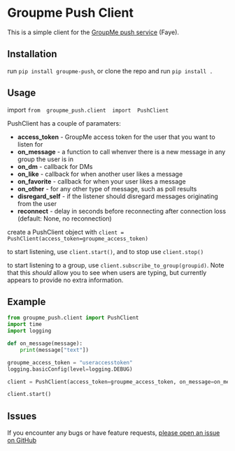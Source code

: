 
# Groupme Push Client

This is a simple client for the [GroupMe push service](https://dev.groupme.com/tutorials/push) (Faye).

## Installation
run `pip install groupme-push`, or clone the repo and run `pip install .`

## Usage
import `from  groupme_push.client  import  PushClient`

PushClient has a couple of paramaters:
- **access_token** - GroupMe access token for the user that you want to listen for
- **on_message** -  a function to call whenver there is a new message in any group the user is in
- **on_dm** - callback for DMs
- **on_like** - callback for when another user likes a message
- **on_favorite** - callback for when your user likes a message
- **on_other** - for any other type of message, such as poll results
- **disregard_self** - if the listener should disregard messages originating from the user
- **reconnect** - delay in seconds before reconnecting after connection loss (default: None, no reconnection)

create a PushClient object with 
`client = PushClient(access_token=groupme_access_token)`

to start listening, use `client.start()`, and to stop use `client.stop()`

to start listening to a group, use `client.subscribe_to_group(groupid)`. Note that this *should* allow you to see when users are typing, but currently appears to provide no extra information.
## Example
```python
from groupme_push.client import PushClient
import time
import logging

def on_message(message):
	print(message["text"])

groupme_access_token = "useraccesstoken"
logging.basicConfig(level=logging.DEBUG)

client = PushClient(access_token=groupme_access_token, on_message=on_message)

client.start()
```
## Issues
If you encounter any bugs or have feature requests, [please open an issue on GitHub](https://github.com/cuuush/groupme-push/issues)
